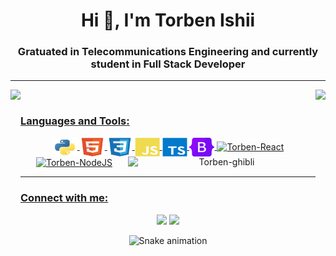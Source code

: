 <h1 align="center">Hi 👋, I'm Torben Ishii</h1>
<h3 align="center">Gratuated in Telecommunications Engineering and currently student in Full Stack Developer</h3>

<hr/>

 <center>

 <div>
  <tr>
  <a href="https://github.com/torbenish">
  <img align="left" img height="180em" src="https://github-readme-stats.vercel.app/api?username=torbenish&show_icons=true&theme=github_dark&include_all_commits=true&count_private=true"/>
  <img align="right" img height="180em" src="https://github-readme-stats.vercel.app/api/top-langs/?username=torbenish&layout=compact&langs_count=6&theme=github_dark"/>
  </tr>
</div>
 
<div style="display: inline_block"><br>
  <h3 align="left">Languages and Tools:</h3>
  <img align="center" alt="Torben-Python" height="30" width="40" src="https://raw.githubusercontent.com/devicons/devicon/master/icons/python/python-original.svg">
  <img align="center" alt="Torben-HTML" height="30" width="40" src="https://raw.githubusercontent.com/devicons/devicon/master/icons/html5/html5-original.svg">
  <img align="center" alt="Torben-CSS" height="30" width="40" src="https://raw.githubusercontent.com/devicons/devicon/master/icons/css3/css3-original.svg">
  <img align="center" alt="Torben-Js" height="30" width="40" src="https://raw.githubusercontent.com/devicons/devicon/master/icons/javascript/javascript-plain.svg">
  <img align="center" alt="Torben-Typescript" height="30" width="40" src="https://raw.githubusercontent.com/devicons/devicon/master/icons/typescript/typescript-original.svg">
 <img align="center" alt="Torben-Bootstrap" height="30" width="40" src="https://raw.githubusercontent.com/devicons/devicon/master/icons/bootstrap/bootstrap-original.svg">
 <img align="center" alt="Torben-React" height="30" width="40" src="https://cdn.jsdelivr.net/gh/devicons/devicon/icons/react/react-original.svg">
 <img align="center" alt="Torben-NodeJS" height="30" width="40" src="https://cdn.jsdelivr.net/gh/devicons/devicon/icons/nodejs/nodejs-original.svg" />
 <img align="right" img width="300rem" alt="Torben-ghibli" src="https://media2.giphy.com/media/b07clVdSOQcSY/giphy.gif">
 <br>
</div>

<hr/>
 
<div> 
  <h3 align="left">Connect with me:</h3>
  <a href = "mailto:torben.ishii@gmail.com"><img src="https://img.shields.io/badge/Gmail-D14836?style=for-the-badge&logo=gmail&logoColor=white" /></a>
  <a href="https://www.linkedin.com/in/torbenishii/" target="_blank"><img src="https://img.shields.io/badge/-LinkedIn-%230077B5?style=for-the-badge&logo=linkedin&logoColor=white" target="_blank"></a> 
 
  ![Snake animation](https://github.com/torbenish/torbenish/blob/output/github-contribution-grid-snake.svg)
 
</div>
  
  </center>

